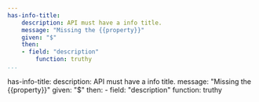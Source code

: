 ```yaml
---
has-info-title:
    description: API must have a info title.
    message: "Missing the {{property}}"
    given: "$"
    then:
    - field: "description"
        function: truthy  
...
```

has-info-title:
    description: API must have a info title.
    message: "Missing the {{property}}"
    given: "$"
    then:
    - field: "description"
        function: truthy  